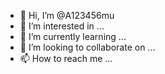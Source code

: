 - 👋 Hi, I’m @A123456mu
- 👀 I’m interested in ...
- 🌱 I’m currently learning ...
- 💞️ I’m looking to collaborate on ...
- 📫 How to reach me ...

<!---
A123456mu/A123456mu is a ✨ special ✨ repository because its `README.md` (this file) appears on your GitHub profile.
You can click the Preview link to take a look at your changes.
--->
